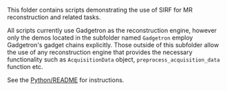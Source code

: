 This folder contains scripts demonstrating the use of SIRF for MR reconstruction and related tasks.

All scripts currently use Gadgetron as the reconstruction engine, however only the demos located in the subfolder named `Gadgetron` employ Gadgetron's gadget chains explicitly. Those outside of this subfolder allow the use of any reconstruction engine that provides the necessary functionality such as `AcquisitionData` object, `preprocess_acquisition_data` function etc.

See the [Python/README](../README.md) for instructions.

<!--
### Fully Sampled Data Reconstructions

The script `fully_sampled_recon.py` shows the reconstruction of fully sampled data without the explicit use of Gadgetron gadgets.

The scripts `Gadgetron/fully_sampled_recon_single_chain.py`, `Gadgetron/fully_sampled_recon_single_chain_short.py` and `Gadgetron/fully_sampled_recon_two_chains.py` show the reconstruction of fully sampled data with explicit use of chains of Gadgetron gadgets. The first of them demonstrates the use of two standard Gadgetron fully sampled reconstruction chains. The second demonstrates the use of Gadgetron's gadgets together with a gadget set provided by SIRF. The last one shows how a Gadgetron reconstruction chain can be split into 2 separate chains - a preprocessing chain and a reconstruction chain - with data filtering applied between these chains.

### GRAPPA Undersampled reconstructions

The script `grappa_basic.py` shows basic reconstruction of data acquired with GRAPPA undersampling without explicit use of Gadgetron gadgets.

The script `Gadgetron/grappa_detail.py` is similar to `grappa_basic.py` but with more annotations in code, output of g-factors and explicit use of gadgets.

The script `grappa_and_steepest_descent.py` shows how to use MR acquisition model to improve the accuracy of GRAPPA reconstruction via the steepest descent iterations.

### Other

The script `acquisition_data.py` shows how to access and manipulate acquisition data.

The script `acquisition_model.py` shows how to generate simulated acquisition data and backproject it into image space (see `grappa_and_steepest_descent.py` demo for an illustration on how this functionality can be employed in the improvement of the accuracy of reconstruction).

The script `coil_sensitivity_maps.py` demonstrates methods for calculating coil sensitivity maps.

This folder contains scripts intended to be run from the command line.
For instance,
```bash
python acquisition_model.py 
```
The demos also have some options. Try
```bash
python acquisition_model.py --help
```
-->